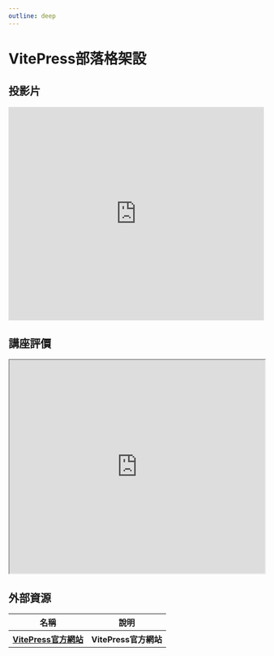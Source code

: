 ```yaml
---
outline: deep
---
```


# VitePress部落格架設

## 投影片

<iframe src="https://docs.google.com/presentation/d/e/2PACX-1vR4k_0cneqzJW37Dq0_y1BvqiizmqCv5649bAWUqjmiesaB_34azhaCnLQhVq8lH_a6vO3DrwjfOmYc/embed?start=false&loop=false&delayms=3000" frameborder="0" width="100%" height="420" allowfullscreen="true" mozallowfullscreen="true" webkitallowfullscreen="true"></iframe>

## 講座評價

<iframe src="https://docs.google.com/spreadsheets/d/e/2PACX-1vR1alZykvevitpuRy6lw7JAtRn9LmqZ2WCAkgd_LhxMS3G0bEW6uiY3X-t-S3gNqMFOxo1n7JzcSZi2/pubhtml?widget=true&amp;headers=false" width="100%" height="420"></iframe>

## 外部資源

<table>
    <thead>
        <tr>
            <th>名稱</th>
            <th>說明</th>
        </tr>
    </thead>
    <tbody>
        <tr>
            <th>
                <a href="https://vitepress.dev/" target="_blank">VitePress官方網站</a>
            </th>
            <th>VitePress官方網站</th>
        </tr>
    </tbody>
</table>
